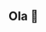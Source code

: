 ## Ola 👋

<!--
**Enzogithub70/Enzogithub70** is a ✨ _special_ ✨ repository because its `README.md` (this file) appears on your GitHub profile.

Sou estudante do Alura
